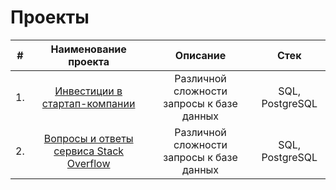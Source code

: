 # Проекты


| # | Наименование проекта | Описание | Стек |
| :--------------------: | :--------------------: | :---------------------: |:---------------------------:|
| 1. | [Инвестиции в стартап-компании](https://github.com/SweexFox/portfolio-projects/tree/main/sql-projects/startup-investments) | Различной сложности запросы к базе данных  | SQL, PostgreSQL |
| 2. | [Вопросы и ответы сервиса Stack Overflow](https://github.com/SweexFox/portfolio-projects/tree/main/sql-projects/startup-investments) | Различной сложности запросы к базе данных  | SQL, PostgreSQL |
